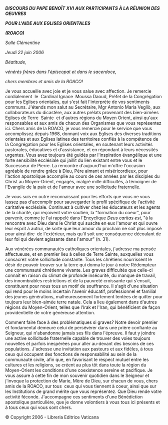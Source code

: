 ***DISCOURS DU PAPE BENOÎT XVI*** ***AUX PARTICIPANTS À LA RÉUNION DES OEUVRES***

***POUR L'AIDE AUX EGLISES ORIENTALES***

***(ROACO)***

*Salle Clémentine*

*Jeudi 22 juin 2006*

*Béatitude,*

*vénérés frères dans l'épiscopat et dans le sacerdoce,*

*chers membres et amis de la ROACO!*

Je vous accueille avec joie et je vous salue avec affection. Je remercie cordialement  le  Cardinal Ignace  Moussa Daoud, Préfet de la Congrégation pour les Eglises orientales, qui s'est fait l'interprète de vos sentiments communs. J'étends mon salut au Secrétaire, Mgr Antonio Maria Vegliò, aux collaborateurs du dicastère, aux autres prélats provenant des bien-aimées Eglises de Terre  Sainte  et d'autres régions du Moyen Orient, ainsi qu'aux responsables et aux amis de chacun des Organismes que vous représentez ici. Chers amis de la ROACO, je vous remercie pour le service que vous accomplissez depuis 1968, donnant voix aux Eglises des diverses traditions orientales et aux Eglises latines des territoires confiés à la compétence de la Congrégation pour les Eglises orientales, en soutenant leurs activités pastorales, éducatives et d'assistance, et en répondant à leurs nécessités urgentes. Vous avez toujours été guidés par l'inspiration évangélique et une forte sensibilité ecclésiale qui jaillit du lien existant entre vous et le Successeur de Pierre. La rencontre d'aujourd'hui m'offre l'occasion agréable de rendre grâce à Dieu, Père aimant et miséricordieux, pour l'action apostolique accomplie au cours de ces années par les disciples du Christ au Moyen-Orient, engagés, malgré mille difficultés, à témoigner de l'Evangile de la paix et de l'amour avec une sollicitude fraternelle.

Je vous suis en outre reconnaissant pour les efforts que vous ne vous lassez pas d'accomplir pour sauvegarder le profil spécifique de l'activité caritative ecclésiale. Continuez à cultiver chez les éducateurs et les agents de la charité, qui reçoivent votre soutien, la "formation du coeur", pour parvenir, comme je l'ai rappelé dans l'Encyclique *[Deus caritas est](/content/benedict-xvi/fr/encyclicals/documents/hf_ben-xvi_enc_20051225_deus-caritas-est.html)*, "à la rencontre avec Dieu dans le Christ qui suscite en eux l'amour et qui ouvre leur esprit à autrui, de sorte que leur amour du prochain ne soit plus imposé pour ainsi dire  de l'extérieur, mais qu'il soit une conséquence découlant de leur foi qui devient agissante dans l'amour" (n. 31).

Aux vénérées communautés catholiques orientales, j'adresse ma pensée affectueuse, et en premier lieu à celles de Terre Sainte, auxquelles vous consacrez votre sollicitude constante. Tous les chrétiens nourrissent le désir de pouvoir trouver sur la terre qui donna le jour à notre Rédempteur une communauté chrétienne vivante. Les graves difficultés que celle-ci connaît en raison du climat de profonde insécurité, du manque de travail, des innombrables restrictions et de la pauvreté croissante qui s'ensuit, constituent pour nous tous un motif de souffrance. Il s'agit d'une situation qui rend pour le moins incertain l'avenir éducatif, professionnel et familial des jeunes générations, malheureusement fortement tentées de quitter pour toujours leur bien-aimée terre natale. Cela a lieu également dans d'autres régions du Moyen-Orient, telles que l'Irak et l'Iran, qui bénéficient de façon providentielle de votre généreuse attention.

Comment faire face à des problématiques si graves? Notre devoir premier et fondamental demeure celui de persévérer dans une prière confiante au Seigneur, qui n'abandonne jamais ses fils dans l'épreuve. Il faut y joindre une active sollicitude fraternelle capable de trouver des voies toujours nouvelles et parfois inespérées pour aller au-devant des besoins de ces populations. J'adresse une invitation aux pasteurs et aux fidèles, à tous ceux qui occupent des fonctions de responsabilité au sein de la communauté civile, afin que, en favorisant le respect mutuel entre les cultures et les religions, se créent au plus tôt dans toute la région du Moyen-Orient les conditions d'une coexistence sereine et pacifique. Je vous assure à cette fin de mon souvenir quotidien dans le Seigneur et j'invoque la protection de Marie, Mère de Dieu, sur chacun de vous, chers amis de la ROACO, sur tous  ceux qui vous tiennent à coeur, ainsi que sur les Institutions de grand mérite que vous représentez. Que Dieu rende votre activité féconde. J'accompagne ces sentiments d'une Bénédiction apostolique particulière, que je donne volontiers à vous tous ici présents et à tous ceux qui vous sont chers.

© Copyright 2006 - Libreria Editrice Vaticana